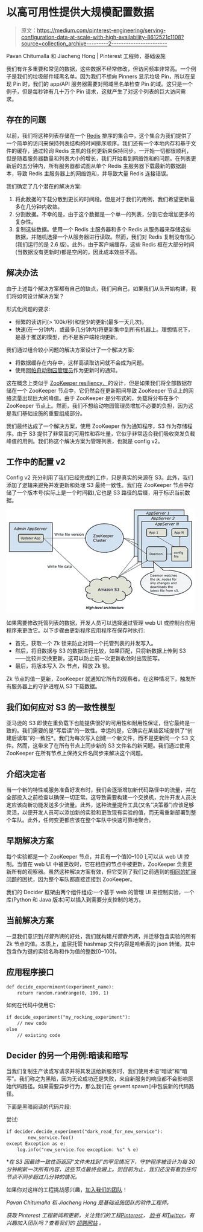 # 以高可用性提供大规模配置数据

> 原文：<https://medium.com/pinterest-engineering/serving-configuration-data-at-scale-with-high-availability-8612521c1108?source=collection_archive---------2----------------------->

Pavan Chitumalla 和 Jiacheng Hong | Pinterest 工程师，基础设施

我们有许多重要和常见的数据，这些数据不经常修改，但访问频率非常高。一个例子是我们的垃圾邮件域黑名单。因为我们不想向 Pinners 显示垃圾 Pin，所以在呈现 Pin 时，我们的 app/API 服务器需要对照域黑名单检查 Pin 的域。这只是一个例子，但是每秒钟有几十万个 Pin 请求，这就产生了对这个列表的巨大访问需求。

## 存在的问题

以前，我们将这种列表存储在一个 [Redis](http://redis.io/) 排序的集合中，这个集合为我们提供了一个简单的访问来保持列表结构的时间排序顺序。我们还有一个本地内存和基于文件的缓存，通过轮询 Redis 主机的任何更新来保持同步。一开始一切都很顺利，但是随着服务器数量和列表大小的增长，我们开始看到网络饱和的问题。在列表更新后的五分钟内，所有服务器都试图从单个 Redis 主服务器下载最新的数据副本，导致 Redis 主服务器上的网络饱和，并导致大量 Redis 连接错误。

我们确定了几个潜在的解决方案:

1.  将此数据的下载分散到更长的时间段。但是对于我们的用例，我们希望更新最多在几分钟内收敛。
2.  分割数据。不幸的是，由于这个数据是一个单一的列表，分割它会增加更多的复杂性。
3.  复制这些数据。使用一个 Redis 主服务器和多个 Redis 从服务器来存储这些数据，并随机选择一个从服务器进行读取。然而，我们对 Redis 复制没有信心(我们运行的是 2.6 版)。此外，由于客户端缓存，这些 Redis 框在大部分时间(当数据没有更新时)都是空闲的，因此成本效益不高。

## 解决办法

由于上述每个解决方案都有自己的缺点，我们问自己，如果我们从头开始构建，我们将如何设计解决方案？

形式化问题的要求:

*   频繁的读访问(> 100k/秒)和很少的更新(最多一天几次)。
*   快速(在一分钟内，或最多几分钟内)将更新集中到所有机器上。理想情况下，是基于推送的模型，而不是客户端轮询更新。

我们通过组合较小问题的解决方案设计了一个解决方案:

*   将数据缓存在内存中，这样高读取访问就不会成为问题。
*   使用[阿帕奇动物园管理员](http://zookeeper.apache.org/)作为更新时的通知。

这在概念上类似于 [ZooKeeper resiliency，](https://engineering.pinterest.com/post/77933733851/zookeeper-resilience-at-pinterest)的设计，但是如果我们将全部数据存储在一个 ZooKeeper 节点中，它仍然会在更新期间导致 ZooKeeper 节点上的网络流量出现巨大的峰值。由于 ZooKeeper 是分布式的，负载将分布在多个 ZooKeeper 节点上。然而，我们不想给动物园管理员增加不必要的负担，因为这是我们基础设施的重要组成部分。

我们最终达成了一个解决方案，使用 ZooKeeper 作为通知程序，S3 作为存储程序。由于 S3 提供了非常高的可用性和吞吐量，它似乎非常适合我们吸收突发负载峰值的用例。我们称这个解决方案为管理列表，也就是 config v2。

## 工作中的配置 v2

Config v2 充分利用了我们已经完成的工作，只是真实的来源在 S3。此外，我们添加了逻辑来避免并发更新和处理 S3 最终一致性。我们在 ZooKeeper 节点中存储了一个版本号(实际上是一个时间戳),它也是 S3 路径的后缀，用于标识当前数据。

![](img/fb6c14f6ddf12ed546a2ca3f5a03f980.png)

如果需要修改托管列表的数据，开发人员可以选择通过管理 web UI 或控制台应用程序来更改它。以下步骤由更新程序应用程序在保存时执行:

*   首先，获取一个 Zk 锁来防止对同一个托管列表的并发写入。
*   然后，将旧数据与 S3 的数据进行比较，如果匹配，只将新数据上传到 S3——比较并交换更新。这可以防止前一次更新收敛时出现脏写。
*   最后，将版本写入 Zk 节点，释放 Zk 锁。

Zk 节点的值一更新，ZooKeeper 就通知它所有的观察者。在这种情况下，触发所有服务器上的守护进程从 S3 下载数据。

## 我们如何应对 S3 的一致性模型

亚马逊的 S3 即使在重负载下也能提供很好的可用性和耐用性保证，但它最终是一致的。我们需要的是“写后读”的一致性。幸运的是，它确实在某些区域提供了“创建后读取”的一致性*。我们为每次写入创建一个新文件，而不是更新同一个 S3 文件。然而，这带来了在所有节点上同步新的 S3 文件名的新问题。我们通过使用 ZooKeeper 在所有节点上保持文件名同步来解决这个问题。

## 介绍决定者

当一个新的特性或服务准备好发布时，我们会逐渐增加新代码路径中的流量，并在全部投入之前检查以确保一切正常。这导致需要构建一个交换机，允许开发人员决定应该向新功能发送多少流量。此外，这种流量提升工具(又名“决策器”)应该足够灵活，以便开发人员可以添加新的实验和更改现有实验的值，而无需重新部署到整个车队。此外，任何变更都应该在整个车队中快速可靠地聚合。

## 早期解决方案

每个实验都是一个 ZooKeeper 节点，并且有一个值[0–100 ],可以从 web UI 控制。当值在 web UI 中被更改时，它在相应的节点中被更新，ZooKeeper 负责更新所有的观察器。虽然这种解决方案有效，但它受到了我们之前遇到的[相同的扩展问题](https://engineering.pinterest.com/post/77933733851/zookeeper-resilience-at-pinterest)的困扰，因为整个车队都直接连接到 ZooKeeper。

我们的 Decider 框架由两个组件组成:一个基于 web 的管理 UI 来控制实验，一个库(Python 和 Java 版本)可以插入到需要分支控制的地方。

## 当前解决方案

一旦我们意识到*托管列表*的好处，我们就构建*托管散列表*，并迁移包含实验的所有 Zk 节点的值。本质上，底层托管 hashmap 文件内容是哈希表的 json 转储，其中包含作为键的实验名称和作为值的整数[0–100]。

## 应用程序接口

```
def decide_expermiment(experiment_name):
    return random.randrange(0, 100, 1)
```

如何在代码中使用它:

```
if decide_experiment("my_rocking_experiment"):
    // new code
else
    // existing code
```

## Decider 的另一个用例:暗读和暗写

当我们复制生产读或写请求并将其发送给新服务时，我们使用术语“暗读”和“暗写”。我们称之为黑暗，因为无论成功还是失败，来自新服务的响应都不会影响原始代码路径。如果需要异步行为，那么我们在 gevent.spawn()中包装新的代码路径。

下面是黑暗阅读的代码片段:

尝试:

```
if decider.decide_experiment("dark_read_for_new_service"):
        new_service.foo()
except Exception as e:
    log.info("new_service.foo exception: %s" % e)
```

**在 S3 因最终一致性而返回“文件未找到”的罕见情况下，守护程序被设计为每 30 分钟刷新一次所有内容，这些节点最终会跟上。到目前为止，我们还没有看到任何节点不同步超过几分钟的情况。*

如果你对这样的工程挑战感兴趣，[加入我们的团队](https://about.pinterest.com/en/careers/engineering-product)！

*Pavan Chitumalla 和 Jiacheng Hong 是基础设施团队的软件工程师。*

*获取 Pinterest 工程新闻和更新，关注我们的工程*[*Pinterest*](https://www.pinterest.com/malorie/pinterest-engineering-news/)*，* [*脸书*](https://www.facebook.com/pinterestengineering) *和*[*Twitter*](https://twitter.com/PinterestEng)*。有兴趣加入团队吗？查看我们的* [*招聘网站*](https://about.pinterest.com/en/careers/engineering-product) *。*